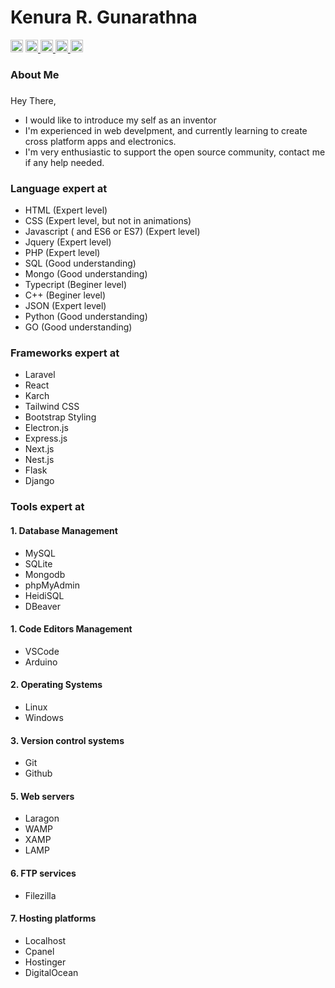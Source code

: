 # Kenura R. Gunarathna

<span>
<img src="https://komarev.com/ghpvc/?username=kenura-r-gunarathna&style=flat-square&color=blue" height="20" alt="profile views"/>
</span>
<a href="mailto:kenuragunarathna@gmail.com" target="_blank">
<img src="https://img.shields.io/static/v1?message=Gmail&logo=gmail&label=&color=D14836&logoColor=white&labelColor=&style=for-the-badge" height="20" alt="gmail logo" />
</a>
<a href="https://www.youtube.com/@KenuraTech" target="_blank">
<img src="https://img.shields.io/static/v1?message=Youtube&logo=youtube&label=&color=FF0000&logoColor=white&labelColor=&style=for-the-badge" height="20" alt="youtube logo" />
</a>
<a href="https://linkedin.com/in/kenura-r-gunarathna-8037a5244" target="_blank">
<img src="https://img.shields.io/static/v1?message=LinkedIn&logo=linkedin&label=&color=0077B5&logoColor=white&labelColor=&style=for-the-badge" height="20" alt="linkedin logo"  />
</a>
<a href="https://wa.me/94777190590?text=Hi%2C%20I%20like%20to%20contact%20you." target="_blank">
<img src="https://img.shields.io/static/v1?message=Whatsapp&logo=whatsapp&label=&color=25D366&logoColor=white&labelColor=&style=for-the-badge" height="20" alt="whatsapp logo"  />
</a>

### About Me

###

Hey There,

- I would like to introduce my self as an inventor
- I'm experienced in web develpment, and currently learning to create cross platform apps and electronics.
- I'm very enthusiastic to support the open source community, contact me if any help needed.

### Language expert at

- HTML (Expert level)
- CSS (Expert level, but not in animations)
- Javascript ( and ES6 or ES7) (Expert level)
- Jquery (Expert level)
- PHP (Expert level)
- SQL (Good understanding)
- Mongo (Good understanding)
- Typecript (Beginer level)
- C++ (Beginer level)
- JSON (Expert level)
- Python (Good understanding)
- GO (Good understanding)

### Frameworks expert at

- Laravel
- React
- Karch
- Tailwind CSS
- Bootstrap Styling
- Electron.js
- Express.js
- Next.js
- Nest.js
- Flask
- Django

### Tools expert at

#### 1. Database Management

- MySQL
- SQLite
- Mongodb
- phpMyAdmin
- HeidiSQL
- DBeaver

#### 1. Code Editors Management

- VSCode
- Arduino

#### 2. Operating Systems

- Linux
- Windows

#### 3. Version control systems

- Git
- Github

#### 5. Web servers

- Laragon
- WAMP
- XAMP
- LAMP

#### 6. FTP services

- Filezilla

#### 7. Hosting platforms

- Localhost
- Cpanel
- Hostinger
- DigitalOcean

